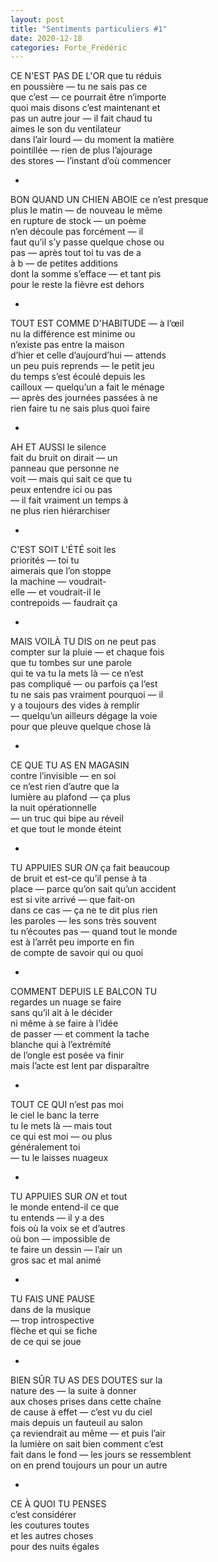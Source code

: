 ```yaml
---
layout: post
title: "Sentiments particuliers #1"
date: 2020-12-18
categories: Forte_Frédéric
---
```


CE N'EST PAS DE L'OR que tu réduis  
en poussière — tu ne sais pas ce  
que c’est — ce pourrait être n’importe  
quoi mais disons c’est maintenant et  
pas un autre jour — il fait chaud tu  
aimes le son du ventilateur  
dans l’air lourd — du moment la matière  
pointillée — rien de plus l’ajourage   
des stores — l’instant d’où commencer

*

BON QUAND UN CHIEN ABOIE ce n’est presque   
plus le matin — de nouveau le même  
en rupture de stock — un poème  
n’en découle pas forcément — il  
faut qu’il s’y passe quelque chose ou  
pas — après tout toi tu vas de a  
à b — de petites additions   
dont la somme s’efface — et tant pis  
pour le reste la fièvre est dehors

*

TOUT EST COMME D'HABITUDE — à l’œil  
nu la différence est minime ou  
n’existe pas entre la maison  
d’hier et celle d’aujourd’hui — attends  
un peu puis reprends — le petit jeu  
du temps s’est écoulé depuis les  
cailloux — quelqu’un a fait le ménage  
— après des journées passées à ne  
rien faire tu ne sais plus quoi faire

*

AH ET AUSSI le silence  
fait du bruit on dirait — un  
panneau que personne ne  
voit — mais qui sait ce que tu  
peux entendre ici ou pas   
— il fait vraiment un temps à  
ne plus rien hiérarchiser

*

C'EST SOIT L'ÉTÉ soit les  
priorités — toi tu  
aimerais que l’on stoppe  
la machine — voudrait-  
elle — et voudrait-il le  
contrepoids — faudrait ça

*

MAIS VOILÀ TU DIS on ne peut pas  
compter sur la pluie — et chaque fois  
que tu tombes sur une parole  
qui te va tu la mets là — ce n’est  
pas compliqué — ou parfois ça l’est  
tu ne sais pas vraiment pourquoi — il  
y a toujours des vides à remplir  
— quelqu’un ailleurs dégage la voie  
pour que pleuve quelque chose là

*

CE QUE TU AS EN MAGASIN  
contre l’invisible — en soi  
ce n’est rien d’autre que la  
lumière au plafond — ça plus  
la nuit opérationnelle  
— un truc qui bipe au réveil  
et que tout le monde éteint

*

TU APPUIES SUR *ON* ça fait beaucoup  
de bruit et est-ce qu’il pense à ta  
place — parce qu’on sait qu’un accident  
est si vite arrivé — que fait-on  
dans ce cas — ça ne te dit plus rien  
les paroles — les sons très souvent  
tu n’écoutes pas — quand tout le monde  
est à l’arrêt peu importe en fin  
de compte de savoir qui ou quoi

*

COMMENT DEPUIS LE BALCON TU  
regardes un nuage se faire  
sans qu’il ait à le décider  
ni même à se faire à l’idée  
de passer — et comment la tache  
blanche qui à l’extrémité  
de l’ongle est posée va finir  
mais l’acte est lent par disparaître

*

TOUT CE QUI n’est pas moi  
le ciel le banc la terre  
tu le mets là — mais tout  
ce qui est moi — ou plus  
généralement toi  
— tu le laisses nuageux

*

TU APPUIES SUR *ON* et tout  
le monde entend-il ce que   
tu entends — il y a des  
fois où la voix se et d’autres  
où bon — impossible de  
te faire un dessin — l’air un  
gros sac et mal animé

*

TU FAIS UNE PAUSE  
dans de la musique  
— trop introspective  
flèche et qui se fiche  
de ce qui se joue

*

BIEN SÛR TU AS DES DOUTES sur la  
nature des — la suite à donner  
aux choses prises dans cette chaîne  
de cause à effet — c’est vu du ciel  
mais depuis un fauteuil au salon  
ça reviendrait au même — et puis l’air  
la lumière on sait bien comment c’est  
fait dans le fond — les jours se ressemblent  
on en prend toujours un pour un autre

*

CE À QUOI TU PENSES  
c’est considérer  
les coutures toutes  
et les autres choses  
pour des nuits égales
